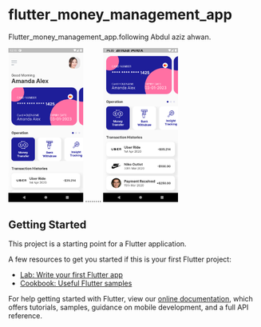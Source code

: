 # flutter_money_management_app

Flutter_money_management_app.following Abdul aziz ahwan.

<img src="Images/Screenshot_1619764964.png" width=150/>       ........ <img src="Images/Screenshot_1619764971.png" width=150/>

## Getting Started

This project is a starting point for a Flutter application.

A few resources to get you started if this is your first Flutter project:

- [Lab: Write your first Flutter app](https://flutter.dev/docs/get-started/codelab)
- [Cookbook: Useful Flutter samples](https://flutter.dev/docs/cookbook)

For help getting started with Flutter, view our
[online documentation](https://flutter.dev/docs), which offers tutorials,
samples, guidance on mobile development, and a full API reference.
